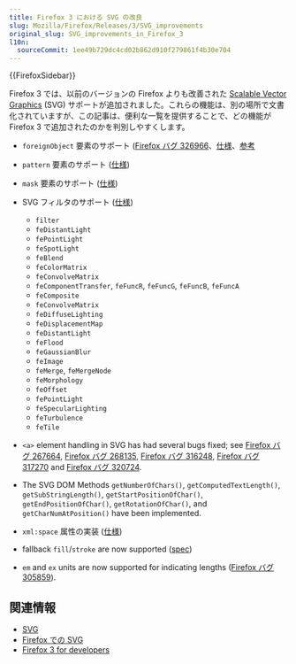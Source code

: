 ```yaml
---
title: Firefox 3 における SVG の改良
slug: Mozilla/Firefox/Releases/3/SVG_improvements
original_slug: SVG_improvements_in_Firefox_3
l10n:
  sourceCommit: 1ee49b729dc4cd02b862d910f279861f4b30e704
---
```


{{FirefoxSidebar}}

Firefox 3 では、以前のバージョンの Firefox よりも改善された [Scalable Vector Graphics](/ja/docs/Web/SVG) (SVG) サポートが追加されました。これらの機能は、別の場所で文書化されていますが、この記事は、便利な一覧を提供することで、どの機能が Firefox 3 で追加されたのかを判別しやすくします。

- `foreignObject` 要素のサポート ([Firefox バグ 326966](https://bugzil.la/326966)、[仕様](https://www.w3.org/TR/SVG11/extend.html#ForeignObjectElement)、[参考](https://robert.ocallahan.org/2006/06/future-is-now_20.html)
- `pattern` 要素のサポート ([仕様](https://www.w3.org/TR/SVG11/pservers.html#PatternElement))
- `mask` 要素のサポート ([仕様](https://www.w3.org/TR/SVG11/masking.html#MaskElement))
- SVG フィルタのサポート ([仕様](https://www.w3.org/TR/SVG11/filters.html))

  - `filter`
  - `feDistantLight`
  - `fePointLight`
  - `feSpotLight`
  - `feBlend`
  - `feColorMatrix`
  - `feConvolveMatrix`
  - `feComponentTransfer`, `feFuncR`, `feFuncG`, `feFuncB`, `feFuncA`
  - `feComposite`
  - `feConvolveMatrix`
  - `feDiffuseLighting`
  - `feDisplacementMap`
  - `feDistantLight`
  - `feFlood`
  - `feGaussianBlur`
  - `feImage`
  - `feMerge`, `feMergeNode`
  - `feMorphology`
  - `feOffset`
  - `fePointLight`
  - `feSpecularLighting`
  - `feTurbulence`
  - `feTile`

- `<a>` element handling in SVG has had several bugs fixed; see [Firefox バグ 267664](https://bugzil.la/267664), [Firefox バグ 268135](https://bugzil.la/268135), [Firefox バグ 316248](https://bugzil.la/316248), [Firefox バグ 317270](https://bugzil.la/317270) and [Firefox バグ 320724](https://bugzil.la/320724).
- The SVG DOM Methods `getNumberOfChars()`, `getComputedTextLength()`, `getSubStringLength()`, `getStartPositionOfChar()`, `getEndPositionOfChar()`, `getRotationOfChar()`, and `getCharNumAtPosition()` have been implemented.
- `xml:space` 属性の実装 ([仕様](https://www.w3.org/TR/SVG/text.html#WhiteSpace))
- fallback `fill`/`stroke` are now supported ([spec](https://www.w3.org/TR/SVG/painting.html#SpecifyingPaint))
- `em` and `ex` units are now supported for indicating lengths ([Firefox バグ 305859](https://bugzil.la/305859)).

## 関連情報

- [SVG](/ja/docs/Web/SVG)
- [Firefox での SVG](/ja/docs/Web/SVG/SVG_1.1_Support_in_Firefox)
- [Firefox 3 for developers](/ja/docs/Mozilla/Firefox/Releases/3)
